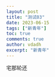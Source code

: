 ```yaml
---
layout: post
title: "测试03"
date: 2023-06-15
tags: ["新青年"]
toc: true
comments: true
author: vdadh
excerpt: "新青年"
---
```


宅那轮还